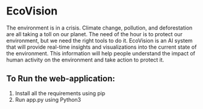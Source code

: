 # EcoVision
The environment is in a crisis. Climate change, pollution, and deforestation are all taking a toll on our planet. The need of the hour is to protect our environment, but we need the right tools to do it. EcoVision is an AI system that will provide real-time insights and visualizations into the current state of the environment. This information will help people understand the impact of human activity on the environment and take action to protect it.
## To Run the web-application:
1. Install all the requirements using pip
2. Run app.py using Python3

